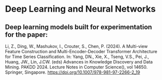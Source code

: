# Deep Learning and Neural Networks

## Deep learning models built for experimentation for the paper:

Li, Z., Ding, W., Mashukov, I., Crouter, S., Chen, P. (2024). A Multi-view
Feature Construction and Multi-Encoder-Decoder Transformer Architecture for
Time Series Classification. In: Yang, DN., Xie, X., Tseng, V.S., Pei, J., Huang,
JW., Lin, J.CW. (eds) Advances in Knowledge Discovery and Data Mining.
PAKDD 2024. Lecture Notes in Computer Science(), vol 14650. Springer,
Singapore. https://doi.org/10.1007/978-981-97-2266-2_19

